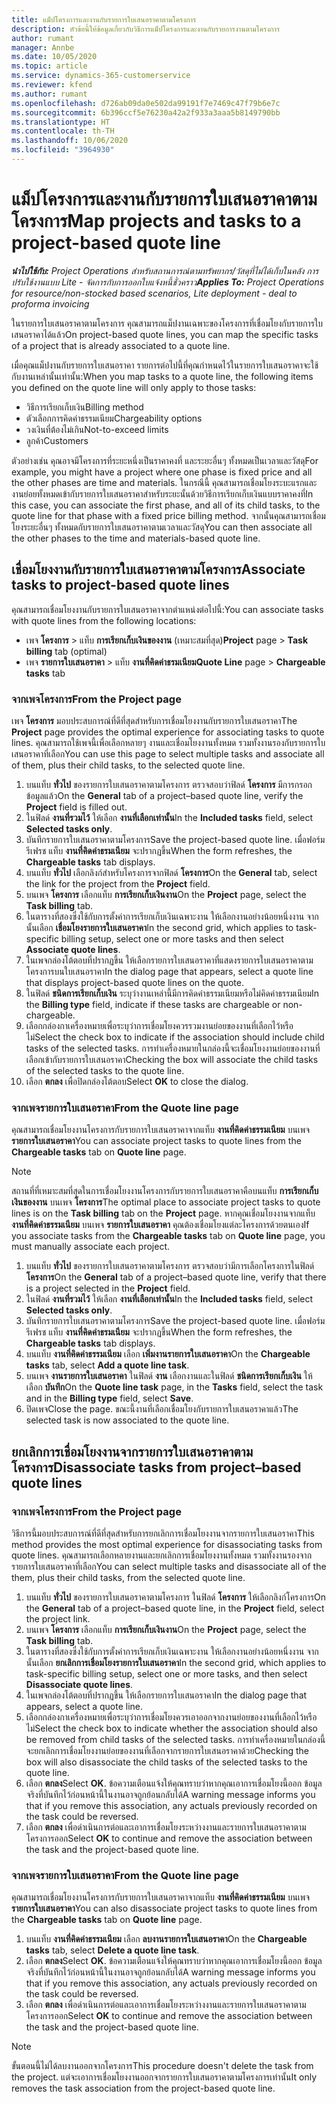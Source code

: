 ```yaml
---
title: แม็ปโครงการและงานกับรายการใบเสนอราคาตามโครงการ
description: หัวข้อนี้ให้ข้อมูลเกี่ยวกับวิธีการแม็ปโครงการและงานกับรายการงานตามโครงการ
author: rumant
manager: Annbe
ms.date: 10/05/2020
ms.topic: article
ms.service: dynamics-365-customerservice
ms.reviewer: kfend
ms.author: rumant
ms.openlocfilehash: d726ab09da0e502da99191f7e7469c47f79b6e7c
ms.sourcegitcommit: 6b396ccf5e76230a42a2f933a3aaa5b8149790bb
ms.translationtype: HT
ms.contentlocale: th-TH
ms.lasthandoff: 10/06/2020
ms.locfileid: "3964930"
---
```

# <a name="map-projects-and-tasks-to-a-project-based-quote-line"></a><span data-ttu-id="24e69-103">แม็ปโครงการและงานกับรายการใบเสนอราคาตามโครงการ</span><span class="sxs-lookup"><span data-stu-id="24e69-103">Map projects and tasks to a project-based quote line</span></span>

<span data-ttu-id="24e69-104">_**นำไปใช้กับ:** Project Operations สำหรับสถานการณ์ตามทรัพยากร/วัสดุที่ไม่ได้เก็บในคลัง การปรับใช้งานแบบ Lite - จัดการกับการออกใบแจ้งหนี้ชั่วคราว_</span><span class="sxs-lookup"><span data-stu-id="24e69-104">_**Applies To:** Project Operations for resource/non-stocked based scenarios, Lite deployment - deal to proforma invoicing_</span></span>

<span data-ttu-id="24e69-105">ในรายการใบเสนอราคาตามโครงการ คุณสามารถแม็ปงานเฉพาะของโครงการที่เชื่อมโยงกับรายการใบเสนอราคาได้แล้ว</span><span class="sxs-lookup"><span data-stu-id="24e69-105">On project-based quote lines, you can map the specific tasks of a project that is already associated to a quote line.</span></span>

<span data-ttu-id="24e69-106">เมื่อคุณแม็ปงานกับรายการใบเสนอราคา รายการต่อไปนี้ที่คุณกำหนดไว้ในรายการใบเสนอราคาจะใช้กับงานเหล่านั้นเท่านั้น:</span><span class="sxs-lookup"><span data-stu-id="24e69-106">When you map tasks to a quote line, the following items you defined on the quote line will only apply to those tasks:</span></span>

- <span data-ttu-id="24e69-107">วิธีการเรียกเก็บเงิน</span><span class="sxs-lookup"><span data-stu-id="24e69-107">Billing method</span></span>
- <span data-ttu-id="24e69-108">ตัวเลือกการคิดค่าธรรมเนียม</span><span class="sxs-lookup"><span data-stu-id="24e69-108">Chargeability options</span></span>
- <span data-ttu-id="24e69-109">วงเงินที่ต้องไม่เกิน</span><span class="sxs-lookup"><span data-stu-id="24e69-109">Not-to-exceed limits</span></span>
- <span data-ttu-id="24e69-110">ลูกค้า</span><span class="sxs-lookup"><span data-stu-id="24e69-110">Customers</span></span>

<span data-ttu-id="24e69-111">ตัวอย่างเช่น คุณอาจมีโครงการที่ระยะหนึ่งเป็นราคาคงที่ และระยะอื่นๆ ทั้งหมดเป็นเวลาและวัสดุ</span><span class="sxs-lookup"><span data-stu-id="24e69-111">For example, you might have a project where one phase is fixed price and all the other phases are time and materials.</span></span> <span data-ttu-id="24e69-112">ในกรณีนี้ คุณสามารถเชื่อมโยงระบะแรกและงานย่อยทั้งหมดเข้ากับรายการใบเสนอราคาสำหรับระยะนั้นด้วยวิธีการเรียกเก็บเงินแบบราคาคงที่</span><span class="sxs-lookup"><span data-stu-id="24e69-112">In this case, you can associate the first phase, and all of its child tasks, to the quote line for that phase with a fixed price billing method.</span></span> <span data-ttu-id="24e69-113">จากนั้นคุณสามารถเชื่อมโยงระยะอื่นๆ ทั้งหมดกับรายการใบเสนอราคาตามเวลาและวัสดุ</span><span class="sxs-lookup"><span data-stu-id="24e69-113">You can then associate all the other phases to the time and materials-based quote line.</span></span>

## <a name="associate-tasks-to-project-based-quote-lines"></a><span data-ttu-id="24e69-114">เชื่อมโยงงานกับรายการใบเสนอราคาตามโครงการ</span><span class="sxs-lookup"><span data-stu-id="24e69-114">Associate tasks to project-based quote lines</span></span>

<span data-ttu-id="24e69-115">คุณสามารถเชื่อมโยงงานกับรายการใบเสนอราคาจากตำแหน่งต่อไปนี้:</span><span class="sxs-lookup"><span data-stu-id="24e69-115">You can associate tasks with quote lines from the following locations:</span></span>

- <span data-ttu-id="24e69-116">เพจ **โครงการ** > แท็บ **การเรียกเก็บเงินของงาน** (เหมาะสมที่สุด)</span><span class="sxs-lookup"><span data-stu-id="24e69-116">**Project** page > **Task billing** tab (optimal)</span></span>
- <span data-ttu-id="24e69-117">เพจ **รายการใบเสนอราคา** > แท็บ **งานที่คิดค่าธรมเนียม**</span><span class="sxs-lookup"><span data-stu-id="24e69-117">**Quote Line** page > **Chargeable tasks** tab</span></span> 

### <a name="from-the-project-page"></a><span data-ttu-id="24e69-118">จากเพจโครงการ</span><span class="sxs-lookup"><span data-stu-id="24e69-118">From the Project page</span></span>

<span data-ttu-id="24e69-119">เพจ **โครงการ** มอบประสบการณ์ที่ดีที่สุดสำหรับการเชื่อมโยงงานกับรายการใบเสนอราคา</span><span class="sxs-lookup"><span data-stu-id="24e69-119">The **Project** page provides the optimal experience for associating tasks to quote lines.</span></span> <span data-ttu-id="24e69-120">คุณสามารถใช้เพจนี้เพื่อเลือกหลายๆ งานและเชื่อมโยงงานทั้งหมด รวมทั้งงานรองกับรายการใบเสนอราคาที่เลือก</span><span class="sxs-lookup"><span data-stu-id="24e69-120">You can use this page to select multiple tasks and associate all of them, plus their child tasks, to the selected quote line.</span></span>

1. <span data-ttu-id="24e69-121">บนแท็บ **ทั่วไป** ของรายการใบเสนอราคาตามโครงการ ตรวจสอบว่าฟิลด์ **โครงการ** มีการกรอกข้อมูลแล้ว</span><span class="sxs-lookup"><span data-stu-id="24e69-121">On the **General** tab of a project–based quote line, verify the **Project** field is filled out.</span></span>
2. <span data-ttu-id="24e69-122">ในฟิลด์ **งานที่รวมไว้** ให้เลือก **งานที่เลือกเท่านั้น**</span><span class="sxs-lookup"><span data-stu-id="24e69-122">In the **Included tasks** field, select **Selected tasks only**.</span></span>
3. <span data-ttu-id="24e69-123">บันทึกรายการใบเสนอราคาตามโครงการ</span><span class="sxs-lookup"><span data-stu-id="24e69-123">Save the project-based quote line.</span></span> <span data-ttu-id="24e69-124">เมื่อฟอร์มรีเฟรช แท็บ **งานที่คิดค่าธรมเนียม** จะปรากฏขึ้น</span><span class="sxs-lookup"><span data-stu-id="24e69-124">When the form refreshes, the **Chargeable tasks** tab displays.</span></span>
4. <span data-ttu-id="24e69-125">บนแท็บ **ทั่วไป** เลือกลิงก์สำหรับโครงการจากฟิลด์ **โครงการ**</span><span class="sxs-lookup"><span data-stu-id="24e69-125">On the **General** tab, select the link for the project from the **Project** field.</span></span>
5. <span data-ttu-id="24e69-126">บนเพจ **โครงการ** เลือกแท็บ **การเรียกเก็บเงินงาน**</span><span class="sxs-lookup"><span data-stu-id="24e69-126">On the **Project** page, select the **Task billing** tab.</span></span>
6. <span data-ttu-id="24e69-127">ในตารางที่สองซึ่งใช้กับการตั้งค่าการเรียกเก็บเงินเฉพาะงาน ให้เลือกงานอย่างน้อยหนึ่งงาน จากนั้นเลือก **เชื่อมโยงรายการใบเสนอราคา**</span><span class="sxs-lookup"><span data-stu-id="24e69-127">In the second grid, which applies to task-specific billing setup, select one or more tasks and then select **Associate quote lines**.</span></span>
7. <span data-ttu-id="24e69-128">ในเพจกล่องโต้ตอบที่ปรากฏขึ้น ให้เลือกรายการใบเสนอราคาที่แสดงรายการใบเสนอราคาตามโครงการบนใบเสนอราคา</span><span class="sxs-lookup"><span data-stu-id="24e69-128">In the dialog page that appears, select a quote line that displays project-based quote lines on the quote.</span></span>
8. <span data-ttu-id="24e69-129">ในฟิลด์ **ชนิดการเรียกเก็บเงิน** ระบุว่างานเหล่านี้มีการคิดค่าธรรมเนียมหรือไม่คิดค่าธรรมเนียม</span><span class="sxs-lookup"><span data-stu-id="24e69-129">In the **Billing type** field, indicate if these tasks are chargeable or non-chargeable.</span></span>
9. <span data-ttu-id="24e69-130">เลือกกล่องกาเครื่องหมายเพื่อระบุว่าการเชื่อมโยงควรรวมงานย่อยของงานที่เลือกไว้หรือไม่</span><span class="sxs-lookup"><span data-stu-id="24e69-130">Select the check box to indicate if the association should include child tasks of the selected tasks.</span></span> <span data-ttu-id="24e69-131">การทำเครื่องหมายในกล่องนี้จะเชื่อมโยงงานย่อยของงานที่เลือกเข้ากับรายการใบเสนอราคา</span><span class="sxs-lookup"><span data-stu-id="24e69-131">Checking the box will associate the child tasks of the selected tasks to the quote line.</span></span>
10. <span data-ttu-id="24e69-132">เลือก **ตกลง** เพื่อปิดกล่องโต้ตอบ</span><span class="sxs-lookup"><span data-stu-id="24e69-132">Select **OK** to close the dialog.</span></span>

### <a name="from-the-quote-line-page"></a><span data-ttu-id="24e69-133">จากเพจรายการใบเสนอราคา</span><span class="sxs-lookup"><span data-stu-id="24e69-133">From the Quote line page</span></span>

<span data-ttu-id="24e69-134">คุณสามารถเชื่อมโยงงานโครงการกับรายการใบเสนอราคาจากแท็บ **งานที่คิดค่าธรรมเนียม** บนเพจ **รายการใบเสนอราคา**</span><span class="sxs-lookup"><span data-stu-id="24e69-134">You can associate project tasks to quote lines from the **Chargeable tasks** tab on **Quote line** page.</span></span>

>[!NOTE]
><span data-ttu-id="24e69-135">สถานที่ที่เหมาะสมที่สุดในการเชื่อมโยงงานโครงการกับรายการใบเสนอราคาคือบนแท็บ **การเรียกเก็บเงินของงาน** บนเพจ **โครงการ**</span><span class="sxs-lookup"><span data-stu-id="24e69-135">The optimal place to associate project tasks to quote lines is on the **Task billing** tab on the **Project** page.</span></span> <span data-ttu-id="24e69-136">หากคุณเชื่อมโยงงานจากแท็บ **งานที่คิดค่าธรรมเนียม** บนเพจ **รายการใบเสนอราคา** คุณต้องเชื่อมโยงแต่ละโครงการด้วยตนเอง</span><span class="sxs-lookup"><span data-stu-id="24e69-136">If you associate tasks from the **Chargeable tasks** tab on **Quote line** page, you must manually associate each project.</span></span>

1. <span data-ttu-id="24e69-137">บนแท็บ **ทั่วไป** ของรายการใบเสนอราคาตามโครงการ ตรวจสอบว่ามีการเลือกโครงการในฟิลด์ **โครงการ**</span><span class="sxs-lookup"><span data-stu-id="24e69-137">On the **General** tab of a project–based quote line, verify that there is a project selected in the **Project** field.</span></span>
2. <span data-ttu-id="24e69-138">ในฟิลด์ **งานที่รวมไว้** ให้เลือก **งานที่เลือกเท่านั้น**</span><span class="sxs-lookup"><span data-stu-id="24e69-138">In the **Included tasks** field, select **Selected tasks only**.</span></span>
3. <span data-ttu-id="24e69-139">บันทึกรายการใบเสนอราคาตามโครงการ</span><span class="sxs-lookup"><span data-stu-id="24e69-139">Save the project-based quote line.</span></span> <span data-ttu-id="24e69-140">เมื่อฟอร์มรีเฟรช แท็บ **งานที่คิดค่าธรมเนียม** จะปรากฏขึ้น</span><span class="sxs-lookup"><span data-stu-id="24e69-140">When the form refreshes, the **Chargeable tasks** tab displays.</span></span>
4. <span data-ttu-id="24e69-141">บนแท็บ **งานที่คิดค่าธรรมเนียม** เลือก **เพิ่มงานรายการใบเสนอราคา**</span><span class="sxs-lookup"><span data-stu-id="24e69-141">On the **Chargeable tasks** tab, select **Add a quote line task**.</span></span>
5. <span data-ttu-id="24e69-142">บนเพจ **งานรายการใบเสนอราคา** ในฟิลด์ **งาน** เลือกงานและในฟิลด์ **ชนิดการเรียกเก็บเงิน** ให้เลือก **บันทึก**</span><span class="sxs-lookup"><span data-stu-id="24e69-142">On the **Quote line task** page, in the **Tasks** field, select the task and in the **Billing type** field, select **Save**.</span></span> 
6. <span data-ttu-id="24e69-143">ปิดเพจ</span><span class="sxs-lookup"><span data-stu-id="24e69-143">Close the page.</span></span> <span data-ttu-id="24e69-144">ขณะนี้งานที่เลือกเชื่อมโยงกับรายการใบเสนอราคาแล้ว</span><span class="sxs-lookup"><span data-stu-id="24e69-144">The selected task is now associated to the quote line.</span></span>

## <a name="disassociate-tasks-from-projectbased-quote-lines"></a><span data-ttu-id="24e69-145">ยกเลิกการเชื่อมโยงงานจากรายการใบเสนอราคาตามโครงการ</span><span class="sxs-lookup"><span data-stu-id="24e69-145">Disassociate tasks from project–based quote lines</span></span>

### <a name="from-the-project-page"></a><span data-ttu-id="24e69-146">จากเพจโครงการ</span><span class="sxs-lookup"><span data-stu-id="24e69-146">From the Project page</span></span>

<span data-ttu-id="24e69-147">วิธีการนี้มอบประสบการณ์ที่ดีที่สุดสำหรับการยกเลิกการเชื่อมโยงงานจากรายการใบเสนอราคา</span><span class="sxs-lookup"><span data-stu-id="24e69-147">This method provides the most optimal experience for disassociating tasks from quote lines.</span></span> <span data-ttu-id="24e69-148">คุณสามารถเลือกหลายงานและยกเลิกการเชื่อมโยงงานทั้งหมด รวมทั้งงานรองจากรายการใบเสนอราคาที่เลือก</span><span class="sxs-lookup"><span data-stu-id="24e69-148">You can select multiple tasks and disassociate all of the them, plus their child tasks, from the selected quote line.</span></span>

1. <span data-ttu-id="24e69-149">บนแท็บ **ทั่วไป** ของรายการใบเสนอราคาตามโครงการ ในฟิลด์ **โครงการ** ให้เลือกลิงก์โครงการ</span><span class="sxs-lookup"><span data-stu-id="24e69-149">On the **General** tab of a project–based quote line, in the **Project** field, select the project link.</span></span>
2. <span data-ttu-id="24e69-150">บนเพจ **โครงการ** เลือกแท็บ **การเรียกเก็บเงินงาน**</span><span class="sxs-lookup"><span data-stu-id="24e69-150">On the **Project** page, select the **Task billing** tab.</span></span>
3. <span data-ttu-id="24e69-151">ในตารางที่สองซึ่งใช้กับการตั้งค่าการเรียกเก็บเงินเฉพาะงาน ให้เลือกงานอย่างน้อยหนึ่งงาน จากนั้นเลือก **ยกเลิกการเชื่อมโยงรายการใบเสนอราคา**</span><span class="sxs-lookup"><span data-stu-id="24e69-151">In the second grid, which applies to task-specific billing setup, select one or more tasks, and then select **Disassociate quote lines**.</span></span>
4. <span data-ttu-id="24e69-152">ในเพจกล่องโต้ตอบที่ปรากฏขึ้น ให้เลือกรายการใบเสนอราคา</span><span class="sxs-lookup"><span data-stu-id="24e69-152">In the dialog page that appears, select a quote line.</span></span>
5. <span data-ttu-id="24e69-153">เลือกกล่องกาเครื่องหมายเพื่อระบุว่าการเชื่อมโยงควรเอาออกจากงานย่อยของงานที่เลือกไว้หรือไม่</span><span class="sxs-lookup"><span data-stu-id="24e69-153">Select the check box to indicate whether the association should also be removed from child tasks of the selected tasks.</span></span> <span data-ttu-id="24e69-154">การทำเครื่องหมายในกล่องนี้จะยกเลิกการเชื่อมโยงงานย่อยของงานที่เลือกจากรายการใบเสนอราคาด้วย</span><span class="sxs-lookup"><span data-stu-id="24e69-154">Checking the box will also disassociate the child tasks of the selected tasks to the quote line.</span></span>
6. <span data-ttu-id="24e69-155">เลือก **ตกลง**</span><span class="sxs-lookup"><span data-stu-id="24e69-155">Select **OK**.</span></span> <span data-ttu-id="24e69-156">ข้อความเตือนแจ้งให้คุณทราบว่าหากคุณเอาการเชื่อมโยงนี้ออก ข้อมูลจริงที่บันทึกไว้ก่อนหน้านี้ในงานอาจถูกย้อนกลับได้</span><span class="sxs-lookup"><span data-stu-id="24e69-156">A warning message informs you that if you remove this association, any actuals previously recorded on the task could be reversed.</span></span> 
7. <span data-ttu-id="24e69-157">เลือก **ตกลง** เพื่อดำเนินการต่อและเอาการเชื่อมโยงระหว่างงานและรายการใบเสนอราคาตามโครงการออก</span><span class="sxs-lookup"><span data-stu-id="24e69-157">Select **OK** to continue and remove the association between the task and the project-based quote line.</span></span>

### <a name="from-the-quote-line-page"></a><span data-ttu-id="24e69-158">จากเพจรายการใบเสนอราคา</span><span class="sxs-lookup"><span data-stu-id="24e69-158">From the Quote line page</span></span>

<span data-ttu-id="24e69-159">คุณสามารถเชื่อมโยงงานโครงการกับรายการใบเสนอราคาจากแท็บ **งานที่คิดค่าธรรมเนียม** บนเพจ **รายการใบเสนอราคา**</span><span class="sxs-lookup"><span data-stu-id="24e69-159">You can also disassociate project tasks to quote lines from the **Chargeable tasks** tab on **Quote line** page.</span></span>

1. <span data-ttu-id="24e69-160">บนแท็บ **งานที่คิดค่าธรรมเนียม** เลือก **ลบงานรายการใบเสนอราคา**</span><span class="sxs-lookup"><span data-stu-id="24e69-160">On the **Chargeable tasks** tab, select **Delete a quote line task**.</span></span>
2. <span data-ttu-id="24e69-161">เลือก **ตกลง**</span><span class="sxs-lookup"><span data-stu-id="24e69-161">Select **OK**.</span></span> <span data-ttu-id="24e69-162">ข้อความเตือนแจ้งให้คุณทราบว่าหากคุณเอาการเชื่อมโยงนี้ออก ข้อมูลจริงที่บันทึกไว้ก่อนหน้านี้ในงานอาจถูกย้อนกลับได้</span><span class="sxs-lookup"><span data-stu-id="24e69-162">A warning message informs you that if you remove this association, any actuals previously recorded on the task could be reversed.</span></span> 
3. <span data-ttu-id="24e69-163">เลือก **ตกลง** เพื่อดำเนินการต่อและเอาการเชื่อมโยงระหว่างงานและรายการใบเสนอราคาตามโครงการออก</span><span class="sxs-lookup"><span data-stu-id="24e69-163">Select **OK** to continue and remove the association between the task and the project-based quote line.</span></span>

>[!NOTE]
> <span data-ttu-id="24e69-164">ขั้นตอนนี้ไม่ได้ลบงานออกจากโครงการ</span><span class="sxs-lookup"><span data-stu-id="24e69-164">This procedure doesn't delete the task from the project.</span></span> <span data-ttu-id="24e69-165">แต่จะเอาการเชื่อมโยงงานออกจากรายการใบเสนอราคาตามโครงการเท่านั้น</span><span class="sxs-lookup"><span data-stu-id="24e69-165">It only removes the task association from the project-based quote line.</span></span>
